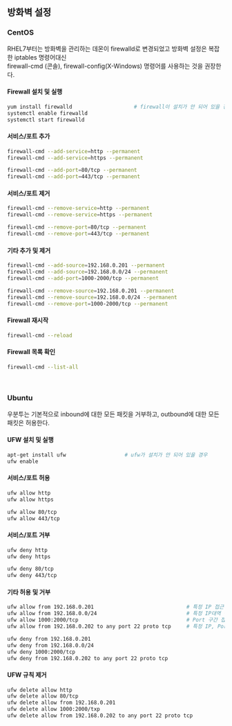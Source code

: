 ## 방화벽 설정

### CentOS
RHEL7부터는 방화벽을 관리하는 데몬이 firewalld로 변경되었고 방화벽 설정은 복잡한 iptables 명령어대신  
firewall-cmd (콘솔), firewall-config(X-Windows) 명령어를 사용하는 것을 권장한다.

#### Firewall 설치 및 실행
```bash
yum install firewalld                    # firewall이 설치가 안 되어 있을 경우
systemctl enable firewalld
systemctl start firewalld
```

#### 서비스/포트 추가
```bash
firewall-cmd --add-service=http --permanent
firewall-cmd --add-service=https --permanent

firewall-cmd --add-port=80/tcp --permanent
firewall-cmd --add-port=443/tcp --permanent
```

#### 서비스/포트 제거
```bash
firewall-cmd --remove-service=http --permanent
firewall-cmd --remove-service=https --permanent

firewall-cmd --remove-port=80/tcp --permanent
firewall-cmd --remove-port=443/tcp --permanent
```

#### 기타 추가 및 제거
```bash
firewall-cmd --add-source=192.168.0.201 --permanent                    # 특정 IP 접근 허용
firewall-cmd --add-source=192.168.0.0/24 --permanent                   # 특정 IP대역 접근 허용
firewall-cmd --add-port=1000-2000/tcp --permanent                      # Port 구간 접근 허용

firewall-cmd --remove-source=192.168.0.201 --permanent
firewall-cmd --remove-source=192.168.0.0/24 --permanent
firewall-cmd --remove-port=1000-2000/tcp --permanent
```

#### Firewall 재시작
```bash
firewall-cmd --reload
```

#### Firewall 목록 확인
```bash
firewall-cmd --list-all
```

<br/>

### Ubuntu
우분투는 기본적으로 inbound에 대한 모든 패킷을 거부하고, outbound에 대한 모든 패킷은 허용한다.

#### UFW 설치 및 실행
```bash
apt-get install ufw                   # ufw가 설치가 안 되어 있을 경우
ufw enable
```

#### 서비스/포트 허용
```bash
ufw allow http
ufw allow https

ufw allow 80/tcp
ufw allow 443/tcp
```

#### 서비스/포트 거부
```bash
ufw deny http
ufw deny https

ufw deny 80/tcp
ufw deny 443/tcp
```

#### 기타 허용 및 거부
```bash
ufw allow from 192.168.0.201                              # 특정 IP 접근 허용
ufw allow from 192.168.0.0/24                             # 특정 IP대역 접근 허용
ufw allow 1000:2000/tcp                                   # Port 구간 접근 허용
ufw allow from 192.168.0.202 to any port 22 proto tcp     # 특정 IP, Port, Protocol 허용

ufw deny from 192.168.0.201
ufw deny from 192.168.0.0/24
ufw deny 1000:2000/tcp
ufw deny from 192.168.0.202 to any port 22 proto tcp
```

#### UFW 규칙 제거
```bash
ufw delete allow http
ufw delete allow 80/tcp
ufw delete allow from 192.168.0.201
ufw delete allow 1000:2000/txp
ufw delete allow from 192.168.0.202 to any port 22 proto tcp
```

